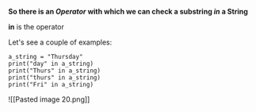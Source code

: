 **So there is an *Operator* with which we can check a substring *in* a String**

**in** is the operator

Let's see a couple of examples:
```
a_string = "Thursday"
print("day" in a_string)
print("Thurs" in a_string)
print("thurs" in a_string)
print("Fri" in a_string)

```

![[Pasted image 20.png]]